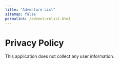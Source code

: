 ```yaml
---
title: "Adventure List"
sitemap: false
permalink: /adventurelist.html
---
```



<h1>Privacy Policy</h1>

This application does not collect any user information.